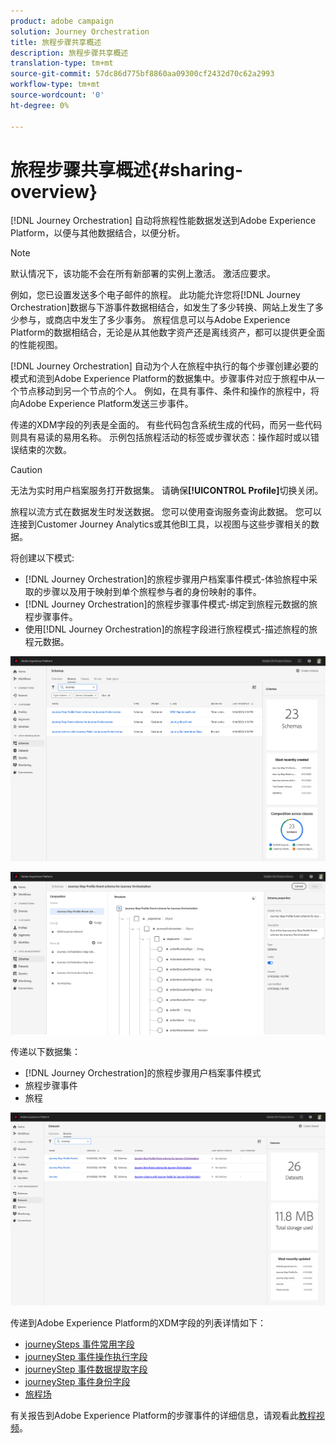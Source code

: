 ```yaml
---
product: adobe campaign
solution: Journey Orchestration
title: 旅程步骤共享概述
description: 旅程步骤共享概述
translation-type: tm+mt
source-git-commit: 57dc86d775bf8860aa09300cf2432d70c62a2993
workflow-type: tm+mt
source-wordcount: '0'
ht-degree: 0%

---
```



# 旅程步骤共享概述{#sharing-overview}

[!DNL Journey Orchestration] 自动将旅程性能数据发送到Adobe Experience Platform，以便与其他数据结合，以便分析。

>[!NOTE]
>
>默认情况下，该功能不会在所有新部署的实例上激活。 激活应要求。

例如，您已设置发送多个电子邮件的旅程。 此功能允许您将[!DNL Journey Orchestration]数据与下游事件数据相结合，如发生了多少转换、网站上发生了多少参与，或商店中发生了多少事务。 旅程信息可以与Adobe Experience Platform的数据相结合，无论是从其他数字资产还是离线资产，都可以提供更全面的性能视图。

[!DNL Journey Orchestration] 自动为个人在旅程中执行的每个步骤创建必要的模式和流到Adobe Experience Platform的数据集中。步骤事件对应于旅程中从一个节点移动到另一个节点的个人。 例如，在具有事件、条件和操作的旅程中，将向Adobe Experience Platform发送三步事件。

传递的XDM字段的列表是全面的。 有些代码包含系统生成的代码，而另一些代码则具有易读的易用名称。 示例包括旅程活动的标签或步骤状态：操作超时或以错误结束的次数。

>[!CAUTION]
>
>无法为实时用户档案服务打开数据集。 请确保&#x200B;**[!UICONTROL Profile]**&#x200B;切换关闭。

旅程以流方式在数据发生时发送数据。 您可以使用查询服务查询此数据。 您可以连接到Customer Journey Analytics或其他BI工具，以视图与这些步骤相关的数据。

将创建以下模式:

* [!DNL Journey Orchestration]的旅程步骤用户档案事件模式-体验旅程中采取的步骤以及用于映射到单个旅程参与者的身份映射的事件。
* [!DNL Journey Orchestration]的旅程步骤事件模式-绑定到旅程元数据的旅程步骤事件。
* 使用[!DNL Journey Orchestration]的旅程字段进行旅程模式-描述旅程的旅程元数据。

![](../assets/sharing1.png)

![](../assets/sharing2.png)

传递以下数据集：

* [!DNL Journey Orchestration]的旅程步骤用户档案事件模式
* 旅程步骤事件
* 旅程

![](../assets/sharing3.png)

传递到Adobe Experience Platform的XDM字段的列表详情如下：

* [journeySteps 事件常用字段](../building-journeys/sharing-common-fields.md)
* [journeyStep 事件操作执行字段](../building-journeys/sharing-execution-fields.md)
* [journeyStep 事件数据提取字段](../building-journeys/sharing-fetch-fields.md)
* [journeyStep 事件身份字段](../building-journeys/sharing-identity-fields.md)
* [旅程场](../building-journeys/sharing-journey-fields.md)

有关报告到Adobe Experience Platform的步骤事件的详细信息，请观看此[教程视频](https://docs.adobe.com/content/help/en/journey-orchestration-learn/tutorials/reporting-step-events-to-adobe-experience-platform.html)。
